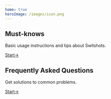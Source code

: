 ```yaml
---
home: true
heroImage: /images/icon.png
---
```


## Must-knows
Basic usage instructions and tips about Switshots.

[Start→](/basic/transfer.md)

## Frequently Asked Questions
Get solutions to common problems.

[Start→](/qna/)